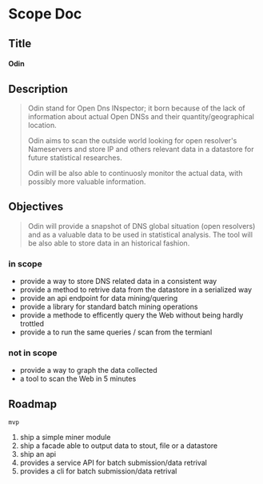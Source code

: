 # Scope Doc

## Title

#### Odin

## Description

> Odin stand for Open Dns INspector; it born because of the lack of information
> about actual Open DNSs and their quantity/geographical location.
>
> Odin aims to scan the outside world looking for open resolver's Nameservers
> and store IP and others relevant data in a datastore for future statistical
> researches.
>
> Odin will be also able to continuosly monitor the actual data,
> with possibly more valuable information.

## Objectives

> Odin will provide a snapshot of DNS global situation (open resolvers) and
> as a valuable data to be used in statistical analysis. The tool will be
> also able to store data in an historical fashion.

### in scope

* provide a way to store DNS related data in a consistent way
* provide a method to retrive data from the datastore in a serialized way
* provide an api endpoint for data mining/quering
* provide a library for standard batch mining operations
* provide a methode to efficently query the Web without being hardly trottled
* provide a to run the same queries / scan from the termianl

### not in scope

* provide a way to graph the data collected
* a tool to scan the Web in 5 minutes

## Roadmap

    mvp
1. ship a simple miner module
2. ship a facade able to output data to stout, file or a datastore
3. ship an api
4. provides a service API for batch submission/data retrival
5. provides a cli for batch submission/data retrival
